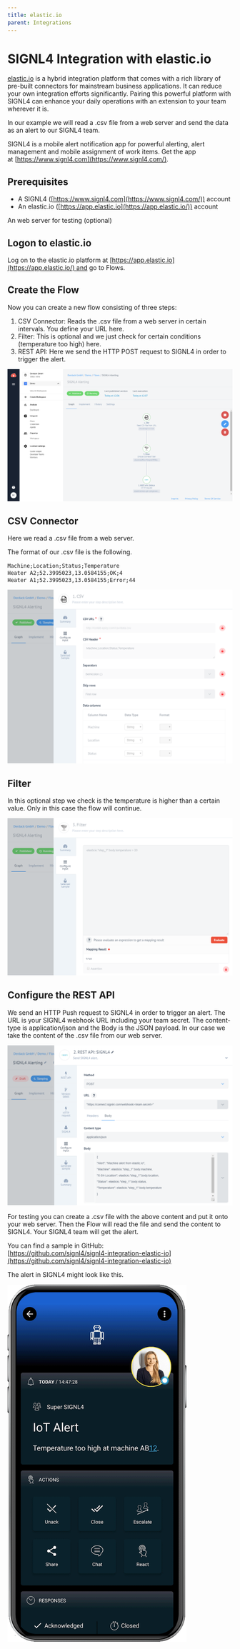 ```yaml
---
title: elastic.io
parent: Integrations
---
```


# SIGNL4 Integration with elastic.io

[elastic.io](https://www.elastic.io/) is a hybrid integration platform that comes with a rich library of pre-built connectors for mainstream business applications. It can reduce your own integration efforts significantly. Pairing this powerful platform with SIGNL4 can enhance your daily operations with an extension to your team wherever it is.


In our example we will read a .csv file from a web server and send the data as an alert to our SIGNL4 team.

SIGNL4 is a mobile alert notification app for powerful alerting, alert management and mobile assignment of work items. Get the app at [https://www.signl4.com](https://www.signl4.com/).

## Prerequisites

- A SIGNL4 ([https://www.signl4.com](https://www.signl4.com/)) account
- An elastic.io ([https://app.elastic.io](https://app.elastic.io/)) account

An web server for testing (optional)

## Logon to elastic.io

Log on to the elastic.io platform at [https://app.elastic.io](https://app.elastic.io/) and go to Flows.

## Create the Flow

Now you can create a new flow consisting of three steps:

1. CSV Connector: Reads the .csv file from a web server in certain intervals. You define your URL here.  
2. Filter: This is optional and we just check for certain conditions (temperature too high) here.  
3. REST API: Here we send the HTTP POST request to SIGNL4 in order to trigger the alert.

![elastic.io Flow](elastic-io-flow.png)

## CSV Connector

Here we read a .csv file from a web server.

The format of our .csv file is the following.

```
Machine;Location;Status;Temperature
Heater A2;52.3995023,13.0584155;OK;4
Heater A1;52.3995023,13.0584155;Error;44
```

![elastic.io CSV](elastic-io-csv.png)

## Filter

In this optional step we check is the temperature is higher than a certain value. Only in this case the flow will continue.

![elastic.io Filter](elastic-io-filter.png)

## Configure the REST API

We send an HTTP Push request to SIGNL4 in order to trigger an alert. The URL is your SIGNL4 webhook URL including your team secret. The content-type is application/json and the Body is the JSON payload. In our case we take the content of the .csv file from our web server.

![elastic-io REST API](elastic-io-rest.png)

For testing you can create a .csv file with the above content and put it onto your web server. Then the Flow will read the file and send the content to SIGNL4. Your SIGNL4 team will get the alert.

You can find a sample in GitHub:  
[https://github.com/signl4/signl4-integration-elastic-io](https://github.com/signl4/signl4-integration-elastic-io)


The alert in SIGNL4 might look like this.

![SIGNL4 Alert](signl4-iot.png)
